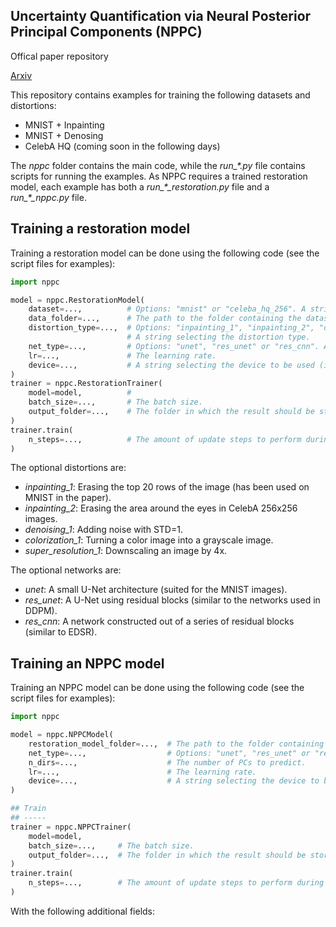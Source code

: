 ## Uncertainty Quantification via Neural Posterior Principal Components (NPPC)

Offical paper repository

<a href="https://arxiv.org/abs/2309.15533">Arxiv</a>

This repository contains examples for training the following datasets and distortions:

- MNIST + Inpainting
- MNIST + Denosing
- CelebA HQ (coming soon in the following days)

The *nppc* folder contains the main code, while the *run_\*.py* file contains scripts for running the examples. As NPPC requires a trained restoration model, each example has both a *run_\*_restoration.py* file and a *run_\*_nppc.py* file.

## Training a restoration model

Training a restoration model can be done using the following code (see the script files for examples):

```python
import nppc

model = nppc.RestorationModel(
    dataset=...,          # Options: "mnist" or "celeba_hq_256". A string selecting the dataset. Can be either 
    data_folder=...,      # The path to the folder containing the dataset (the folder above the dataset's folder).
    distortion_type=...,  # Options: "inpainting_1", "inpainting_2", "denoising_1", "colorization_1" or "super_resolution_1".
                          # A string selecting the distortion type.
    net_type=...,         # Options: "unet", "res_unet" or "res_cnn". A string selecting the type of network to be used.
    lr=...,               # The learning rate.
    device=...,           # A string selecting the device to be used (i.e. *cpu*, *cuda:0*, etc.).
)
trainer = nppc.RestorationTrainer(
    model=model,          #
    batch_size=...,       # The batch size.
    output_folder=...,    # The folder in which the result should be stored.
)
trainer.train(
    n_steps=...,          # The amount of update steps to perform during training.
)
```

The optional distortions are:

- *inpainting_1*: Erasing the top 20 rows of the image (has been used on MNIST in the paper).
- *inpainting_2*: Erasing the area around the eyes in CelebA 256x256 images.
- *denoising_1*: Adding noise with STD=1.
- *colorization_1*: Turning a color image into a grayscale image.
- *super_resolution_1*: Downscaling an image by 4x.

The optional networks are:

- *unet*: A small U-Net architecture (suited for the MNIST images).
- *res_unet*: A U-Net using residual blocks (similar to the networks used in DDPM).
- *res_cnn*: A network constructed out of a series of residual blocks (similar to EDSR).

## Training an NPPC model

Training an NPPC model can be done using the following code (see the script files for examples):

```python
import nppc

model = nppc.NPPCModel(
    restoration_model_folder=...,  # The path to the folder containing the trained restoration model.
    net_type=...,                  # Options: "unet", "res_unet" or "res_cnn". A string selecting the type of network to be used.
    n_dirs=...,                    # The number of PCs to predict.
    lr=...,                        # The learning rate.
    device=...,                    # A string selecting the device to be used (i.e. *cpu*, *cuda:0*, etc.).
)

## Train
## -----
trainer = nppc.NPPCTrainer(
    model=model,
    batch_size=...,     # The batch size.
    output_folder=...,  # The folder in which the result should be stored.
)
trainer.train(
    n_steps=...,        # The amount of update steps to perform during training.
)
```

With the following additional fields:

